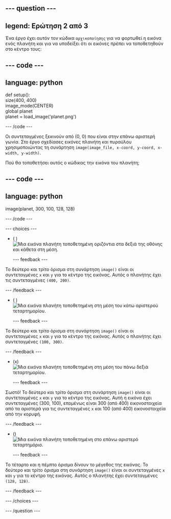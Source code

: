 
--- question ---
---
legend: Ερώτηση 2 από 3
---

Ένα έργο έχει αυτόν τον κώδικα `αρχικοποίησης` για να φορτωθεί η εικόνα ενός πλανήτη και για να υποδείξει ότι οι εικόνες πρέπει να τοποθετηθούν στο κέντρο τους:

--- code ---
---
language: python
---

def setup():   
size(400, 400)   
image_mode(CENTER)   
global planet   
planet = load_image('planet.png')

--- /code ---

Οι συντεταγμένες ξεκινούν από (0, 0) που είναι στην επάνω αριστερή γωνία. Στο έργο σχεδίασες εικόνες πλανήτη και πυραύλου χρησιμοποιώντας τη συνάρτηση `image(image_file, x-coord, y-coord, x-width, y-width)`.

Πού θα τοποθετήσει αυτός ο κώδικας την εικόνα του πλανήτη;

--- code ---
---
language: python
---

image(planet, 300, 100, 128, 128)

--- /code ---

--- choices ---

- ( ) ![Μια εικόνα πλανήτη τοποθετημένη οριζόντια στα δεξιά της οθόνης και κάθετα στη μέση.](images/planet400200.png)

  --- feedback ---

Το δεύτερο και τρίτο όρισμα στη συνάρτηση `image()` είναι οι συντεταγμένες `x` και `y` για το κέντρο της εικόνας. Αυτός ο πλανήτης έχει τις συντεταγμένες `(400, 200)`.

  --- /feedback ---

- ( ) ![Μια εικόνα πλανήτη τοποθετημένη στη μέση του κάτω αριστερού τεταρτημορίου.](images/planet100300.png)

  --- feedback ---

Το δεύτερο και τρίτο όρισμα στη συνάρτηση `image()` είναι οι συντεταγμένες `x` και `y` για το κέντρο της εικόνας. Αυτός ο πλανήτης έχει συντεταγμένες `(100, 300)`.

  --- /feedback ---

- (x) ![Μια εικόνα πλανήτη τοποθετημένη στη μέση του πάνω δεξιά τεταρτημορίου.](images/planet300100.png)

  --- feedback ---

Σωστό! Το δεύτερο και τρίτο όρισμα στη συνάρτηση `image()` είναι οι συντεταγμένες `x` και `y` για το κέντρο της εικόνας. Αυτή η εικόνα έχει συντεταγμένες (300, 100), επομένως είναι 300 (από 400) εικονοστοιχεία από τα αριστερά για τις συντεταγμένες `x` και 100 (από 400) εικονοστοιχεία από την κορυφή.

  --- /feedback ---

- () ![Μια εικόνα πλανήτη τοποθετημένη στο επάνω αριστερό τεταρτημόριο.](images/planet128128.png)

  --- feedback ---

Το τέταρτο και η πέμπτο όρισμα δίνουν το μέγεθος της εικόνας. Το δεύτερο και τρίτο όρισμα στη συνάρτηση `image()` είναι οι συντεταγμένες `x` και `y` για το κέντρο της εικόνας. Αυτός ο πλανήτης έχει συντεταγμένες `(128, 128)`.

  --- /feedback ---

--- /choices ---

--- /question ---
